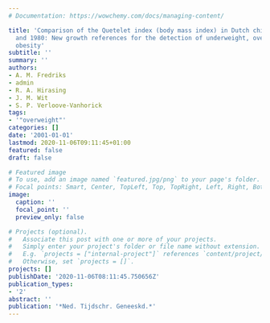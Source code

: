 ```yaml
---
# Documentation: https://wowchemy.com/docs/managing-content/

title: 'Comparison of the Quetelet index (body mass index) in Dutch children in 1997
  and 1980: New growth references for the detection of underweight, overweight and
  obesity'
subtitle: ''
summary: ''
authors:
- A. M. Fredriks
- admin
- R. A. Hirasing
- J. M. Wit
- S. P. Verloove-Vanhorick
tags:
- '"overweight"'
categories: []
date: '2001-01-01'
lastmod: 2020-11-06T09:11:45+01:00
featured: false
draft: false

# Featured image
# To use, add an image named `featured.jpg/png` to your page's folder.
# Focal points: Smart, Center, TopLeft, Top, TopRight, Left, Right, BottomLeft, Bottom, BottomRight.
image:
  caption: ''
  focal_point: ''
  preview_only: false

# Projects (optional).
#   Associate this post with one or more of your projects.
#   Simply enter your project's folder or file name without extension.
#   E.g. `projects = ["internal-project"]` references `content/project/deep-learning/index.md`.
#   Otherwise, set `projects = []`.
projects: []
publishDate: '2020-11-06T08:11:45.750656Z'
publication_types:
- '2'
abstract: ''
publication: '*Ned. Tijdschr. Geneeskd.*'
---
```


